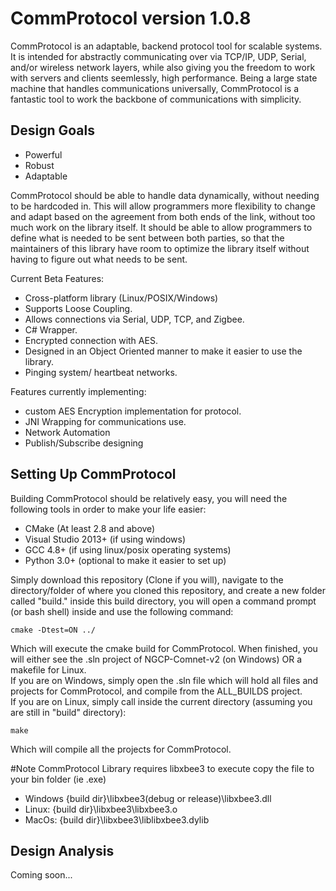 # CommProtocol version 1.0.8
CommProtocol is an adaptable, backend protocol tool for scalable systems. It is intended for abstractly communicating over via TCP/IP, UDP, Serial, and/or wireless network layers, while also giving you the freedom to work with servers and clients seemlessly, high performance. Being a large state machine that handles communications universally, CommProtocol is a fantastic tool to work the backbone of communications with simplicity.

## Design Goals
- Powerful
- Robust
- Adaptable

CommProtocol should be able to handle data dynamically, without needing to be hardcoded in. This will allow programmers more flexibility to change and adapt based on the agreement from both ends of the link, without too much work on the library itself. It should be able to allow programmers to define what is needed to be sent between both parties, so that the maintainers of this library have room to optimize the library itself without having to figure out what needs to be sent.
  
Current Beta Features:
- Cross-platform library (Linux/POSIX/Windows)
- Supports Loose Coupling.
- Allows connections via Serial, UDP, TCP, and Zigbee.
- C# Wrapper.
- Encrypted connection with AES.
- Designed in an Object Oriented manner to make it easier to use the library.  
- Pinging system/ heartbeat networks.
  
Features currently implementing:   
- custom AES Encryption implementation for protocol.  
- JNI Wrapping for communications use.  
- Network Automation
- Publish/Subscribe designing
  
## Setting Up CommProtocol
Building CommProtocol should be relatively easy, you will need the following tools in order to make your life easier:
  
- CMake (At least 2.8 and above)
- Visual Studio 2013+ (if using windows)
- GCC 4.8+ (if using linux/posix operating systems)
- Python 3.0+ (optional to make it easier to set up)
  
Simply download this repository (Clone if you will), navigate to the directory/folder of where you cloned this repository, and create a new folder called "build." inside this build directory, you will open a command prompt (or bash shell) inside and use the following command:

```
cmake -Dtest=ON ../
```

Which will execute the cmake build for CommProtocol. When finished, you will either see the .sln project of NGCP-Comnet-v2 (on Windows) OR a makefile for Linux.  
If you are on Windows, simply open the .sln file which will hold all files and projects for CommProtocol, and compile from the ALL_BUILDS project.  
If you are on Linux, simply call inside the current directory (assuming you are still in "build" directory):
```
make
```

Which will compile all the projects for CommProtocol. 

#Note 
CommProtocol Library requires libxbee3 to execute copy the file to your bin folder (ie .exe)
- Windows {build dir}\libxbee3\(debug or release)\libxbee3.dll
- Linux: {build dir}\libxbee3\libxbee3.o
- MacOs: {build dir}\libxbee3\liblibxbee3.dylib
## Design Analysis
Coming soon...
